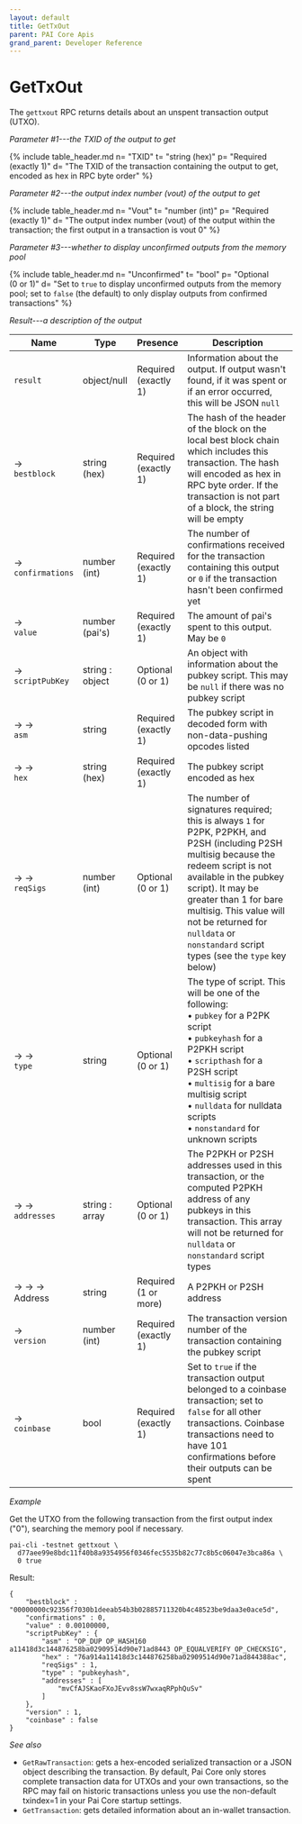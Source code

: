 ```yaml
---
layout: default
title: GetTxOut
parent: PAI Core Apis
grand_parent: Developer Reference
---
```


GetTxOut
========================

The `gettxout` RPC returns details about an unspent transaction output (UTXO).

*Parameter #1---the TXID of the output to get*

{% include table_header.md
  n= "TXID"
  t= "string (hex)"
  p= "Required<br>(exactly 1)"
  d= "The TXID of the transaction containing the output to get, encoded as hex in RPC byte order"
%}


*Parameter #2---the output index number (vout) of the output to get*

{% include table_header.md
  n= "Vout"
  t= "number (int)"
  p= "Required<br>(exactly 1)"
  d= "The output index number (vout) of the output within the transaction; the first output in a transaction is vout 0"
%}

*Parameter #3---whether to display unconfirmed outputs from the memory pool*

{% include table_header.md
  n= "Unconfirmed"
  t= "bool"
  p= "Optional<br>(0 or 1)"
  d= "Set to `true` to display unconfirmed outputs from the memory pool; set to `false` (the default) to only display outputs from confirmed transactions"
%}

*Result---a description of the output*

| Name | Type      | Presence            | Description
|------|-----------|---------------------|-------------
| `result`  | object/null | Required<br>(exactly 1) | Information about the output.  If output wasn't found, if it was spent or if an error occurred, this will be JSON `null`
| →<br>`bestblock` | string (hex) | Required<br>(exactly 1) | The hash of the header of the block on the local best block chain which includes this transaction.  The hash will encoded as hex in RPC byte order.  If the transaction is not part of a block, the string will be empty
| →<br>`confirmations` | number (int) | Required<br>(exactly 1) | The number of confirmations received for the transaction containing this output or `0` if the transaction hasn't been confirmed yet
| →<br>`value` | number (pai's) | Required<br>(exactly 1) | The amount of pai's spent to this output.  May be `0` 
| →<br>`scriptPubKey` | string : object | Optional<br>(0 or 1) | An object with information about the pubkey script.  This may be `null` if there was no pubkey script
| → →<br>`asm` | string | Required<br>(exactly 1) | The pubkey script in decoded form with non-data-pushing opcodes listed
| → →<br>`hex` | string (hex) | Required<br>(exactly 1) | The pubkey script encoded as hex
| → →<br>`reqSigs` | number (int) | Optional<br>(0 or 1) | The number of signatures required; this is always `1` for P2PK, P2PKH, and P2SH (including P2SH multisig because the redeem script is not available in the pubkey script).  It may be greater than 1 for bare multisig.  This value will not be returned for `nulldata` or `nonstandard` script types (see the `type` key below)
| → →<br>`type` | string | Optional<br>(0 or 1) | The type of script.  This will be one of the following:<br>• `pubkey` for a P2PK script<br>• `pubkeyhash` for a P2PKH script<br>• `scripthash` for a P2SH script<br>• `multisig` for a bare multisig script<br>• `nulldata` for nulldata scripts<br>• `nonstandard` for unknown scripts
| → →<br>`addresses` | string : array | Optional<br>(0 or 1) | The P2PKH or P2SH addresses used in this transaction, or the computed P2PKH address of any pubkeys in this transaction.  This array will not be returned for `nulldata` or `nonstandard` script types
| → → →<br>Address | string | Required<br>(1 or more) | A P2PKH or P2SH address
| →<br>`version` | number (int) | Required<br>(exactly 1) | The transaction version number of the transaction containing the pubkey script
| →<br>`coinbase` | bool | Required<br>(exactly 1) | Set to `true` if the transaction output belonged to a coinbase transaction; set to `false` for all other transactions.  Coinbase transactions need to have 101 confirmations before their outputs can be spent


*Example*

Get the UTXO from the following transaction from the first output index ("0"),
searching the memory pool if necessary.


```
pai-cli -testnet gettxout \
  d77aee99e8bdc11f40b8a9354956f0346fec5535b82c77c8b5c06047e3bca86a \
  0 true
```

Result:

```
{
    "bestblock" : "00000000c92356f7030b1deeab54b3b02885711320b4c48523be9daa3e0ace5d",
    "confirmations" : 0,
    "value" : 0.00100000,
    "scriptPubKey" : {
        "asm" : "OP_DUP OP_HASH160 a11418d3c144876258ba02909514d90e71ad8443 OP_EQUALVERIFY OP_CHECKSIG",
        "hex" : "76a914a11418d3c144876258ba02909514d90e71ad844388ac",
        "reqSigs" : 1,
        "type" : "pubkeyhash",
        "addresses" : [
            "mvCfAJSKaoFXoJEvv8ssW7wxaqRPphQuSv"
        ]
    },
    "version" : 1,
    "coinbase" : false
}
```

*See also*

* `GetRawTransaction`: gets a hex-encoded serialized transaction or a JSON object describing the transaction. By default, Pai Core only stores complete transaction data for UTXOs and your own transactions, so the RPC may fail on historic transactions unless you use the non-default txindex=1 in your Pai Core startup settings.
* `GetTransaction`:  gets detailed information about an in-wallet transaction.  
